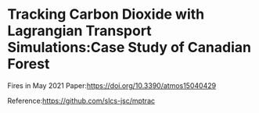 # Tracking Carbon Dioxide with Lagrangian Transport Simulations:Case Study of Canadian Forest
Fires in May 2021
Paper:https://doi.org/10.3390/atmos15040429

Reference:https://github.com/slcs-jsc/mptrac